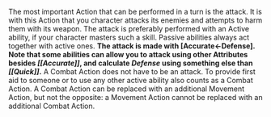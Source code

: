The most important Action that can be performed in a turn is the attack. It is with this Action that you character attacks its enemies and attempts to harm them with its weapon. The attack is preferably performed with an Active ability, if your character masters such a skill. Passive abilities always act together with active ones.
**The attack is made with [Accurate←Defense]. Note that some abilities can allow you to attack using other Attributes besides *[[Accurate]]*, and calculate *Defense* using something else than *[[Quick]]*.**
A Combat Action does not have to be an attack. To provide first aid to someone or to use any other active ability also counts as a Combat Action.
A Combat Action can be replaced with an additional Movement Action, but not the opposite: a Movement Action cannot be replaced with an additional Combat Action.